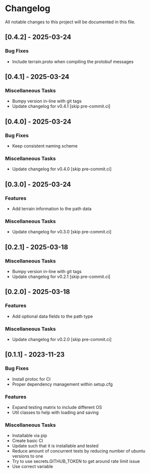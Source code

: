 # Changelog

All notable changes to this project will be documented in this file.

## [0.4.2] - 2025-03-24

### Bug Fixes

- Include terrain.proto when compiling the protobuf messages

## [0.4.1] - 2025-03-24

### Miscellaneous Tasks

- Bumpy version in-line with git tags
- Update changelog for v0.4.1 [skip pre-commit.ci]

## [0.4.0] - 2025-03-24

### Bug Fixes

- Keep consistent naming scheme

### Miscellaneous Tasks

- Update changelog for v0.4.0 [skip pre-commit.ci]

## [0.3.0] - 2025-03-24

### Features

- Add terrain information to the path data

### Miscellaneous Tasks

- Update changelog for v0.3.0 [skip pre-commit.ci]

## [0.2.1] - 2025-03-18

### Miscellaneous Tasks

- Bumpy version in-line with git tags
- Update changelog for v0.2.1 [skip pre-commit.ci]

## [0.2.0] - 2025-03-18

### Features

- Add optional data fields to the path type

### Miscellaneous Tasks

- Update changelog for v0.2.0 [skip pre-commit.ci]

## [0.1.1] - 2023-11-23

### Bug Fixes

- Install protoc for CI
- Proper dependency management within setup.cfg

### Features

- Expand testing matrix to include different OS
- Util classes to help with loading and saving

### Miscellaneous Tasks

- Installable via pip
- Create basic CI
- Update such that it is installable and tested
- Reduce amount of concurrent tests by reducing number of ubuntu versions to one
- Try to use secrets.GITHUB_TOKEN to get around rate limit issue
- Use correct variable

<!-- generated by git-cliff -->
